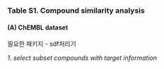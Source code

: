 ### Table S1. Compound similarity analysis

#### (A) ChEMBL dataset 

필요한 패키지 - sdf처리기 

*1. select subset compounds with target information*


